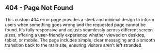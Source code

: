 **404 - Page Not Found**
--------------------------------------
This custom 404 error page provides a sleek and minimal design to inform users when something goes wrong and the requested page cannot be found. 
It’s fully responsive and adjusts seamlessly across different screen sizes, offering a user-friendly experience whether viewed on desktop, tablet, or mobile. 
The page includes simple, clear messaging and a smooth transition back to the main site, ensuring visitors aren't left stranded.
